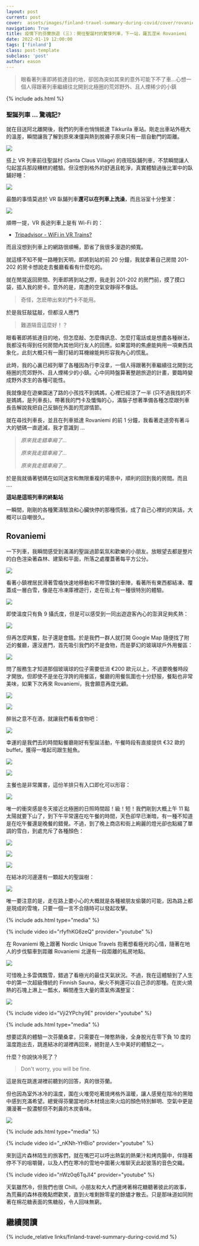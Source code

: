 ```yaml
---
layout: post
current: post
cover:  assets/images/finland-travel-summary-during-covid/cover/rovaniemi-train-station.png
navigation: True
title: 疫情下的芬蘭旅遊 (三)：開往聖誕村的驚悚列車，下一站，羅瓦涅米 Rovaniemi
date: 2022-01-19 12:00:00
tags: ['finland']
class: post-template
subclass: 'post'
author: eason
---
```


> 眼看著列車即將抵達目的地，卻因為突如其來的意外可能下不了車...心想一個人得跟著列車繼續往北開到北極圈的荒郊野外、且人煙稀少的小鎮

{% include ads.html %}

### 聖誕列車 ... 驚魂記?

就在目送阿北離開後，我們的列車也悄悄抵達 Tikkurila 車站。剛走出車站外極大的溫差，瞬間讓我了解到原來凍僵與熱到脫褲子原來只有一扇自動門的距離。

![](assets/images/finland-travel-summary-during-covid/vr-train.jpg)

搭上 VR 列車前往聖誕村 (Santa Claus Village) 的夜班臥鋪列車，不禁瞬間讓人勾起當兵那段糟糕的體驗。但沒想到格外的舒適且乾淨，真實體驗過後比軍中的臥鋪好睡：

![](assets/images/finland-travel-summary-during-covid/inside-vr-train-1.jpg)

最酷的事情莫過於 VR 臥鋪列車**還可以在列車上洗澡**，而且浴室十分整潔：

![](assets/images/finland-travel-summary-during-covid/inside-vr-train-2.jpg)

順帶一提，VR 長途列車上是有 Wi-Fi 的：

- [Tripadvisor - WiFi in VR Trains?](https://www.tripadvisor.com/ShowTopic-g189896-i442-k11931138-WiFi_in_VR_Trains-Finland.html)

而且沒想到列車上的網路很順暢，節省了我很多漫遊的頻寬。

就這樣不知不覺一路睡到天明，即將到站的前 20 分鐘，我就拿著自己房間 201-202 的房卡想說走去餐廳看看有什麼吃的。

就在閒晃返回房間、列車即將到站之際，我走到 201-202 的房門前，摸了摸口袋，插入我的房卡。意外的是，周遭的空氣安靜得不像話。

> 奇怪，怎麽帶出來的門卡不能用。

於是我狂敲猛敲，但都沒人應門

> 難道隔音這麼好！？

眼看著即將抵達目的地，但怎麼敲、怎麼傳訊息、怎麼打電話或是想盡各種辦法，我都沒有得到任何房間內其他同行友人的回應。如果當時的焦慮能夠用一項東西具象化，此刻大概只有一團打結的耳機線能夠形容我內心的慌亂。

此時，我的心裏已經列舉了各種因為行李沒拿，一個人得跟著列車繼續往北開到北極圈的荒郊野外、且人煙稀少的小鎮。心中同時盤算著整趟旅遊的計畫，要臨時變成野外求生的各種可能性。

我就像是在遊樂園迷了路的小孩找不到媽媽，心裡已經涼了一半 (只不過我找的不是媽媽，是列車長)。帶著我的門卡及懺悔的心，滿腦子想著準備各種怎麼跟列車長告解說我把自己反鎖在外面的荒謬情節。

就在尋找列車長，並且在列車抵達 Rovaniemi 的前 1 分鐘，我看著走道旁有著斗大的號碼一直遞減，我才意識到 ...

> *原來我走錯車廂了...*
>
> *原來我走錯車廂了...*
>
> *原來我走錯車廂了...*

於是我就循著號碼在如同迷宮和無限重複的場景中，順利的回到我的房間。而且 ....

**這站是這班列車的終點站**

一瞬間，剛剛的各種驚濤駭浪和心臟快停的那種慌張，成了自己心裡的的笑話，大概可以自嘲很久。

## Rovaniemi

一下列車，我瞬間感受到滿滿的聖誕過節氣氛和歡樂的小朋友。放眼望去都是整片的白色渲染著森林、建築和平面，所落之處覆蓋著每平方公分。

![](assets/images/finland-travel-summary-during-covid/rovaniemi-train-station.jpg)

看著小鎮裡居民滑著雪橇快速地移動和不帶雪鍊的車陣，看著所有東西都結凍、覆蓋成一層白雪，像是在冷凍庫裡遊行，走在街上有一種很特別的體驗。

![](assets/images/finland-travel-summary-during-covid/rovaniemi-street.jpg)

即使溫度只有負 9 攝氏度，但是可以感受到一同出遊遊客內心的澎湃足夠炙熱：

![](assets/images/finland-travel-summary-during-covid/rovaniemi-minus-nine-degree.jpg)

但再怎麼興奮，肚子還是會餓。於是我們一群人就打開 Google Map 隨便找了附近的餐廳，還沒進門，首先吸引我們的不是食物，而是夢幻的玻璃球戶外用餐區：

![](assets/images/finland-travel-summary-during-covid/gustav-glass-ball.jpg)

問了服務生才知道那個玻璃球的位子需要低消 €200 歐元以上，不過要晚餐時段才開放。但即使不是坐在浮誇的用餐區，餐廳的用餐氛圍也十分舒服，餐點也非常美味，如果下次再來 Rovaniemi，我會願意再度光顧。

![](assets/images/finland-travel-summary-during-covid/gustav-overview.jpg)

![](assets/images/finland-travel-summary-during-covid/gustav-inside.jpg)

醉翁之意不在酒，就讓我們看看食物吧：

![](assets/images/finland-travel-summary-during-covid/gustav-buffet-1.jpg)

幸運的是我們去的時間點餐廳剛好有聖誕活動，午餐時段有直接提供 €32 歐的 buffet，獲得一堆起司跟生鮭魚。

![](assets/images/finland-travel-summary-during-covid/gustav-buffet-2.jpg)

![](assets/images/finland-travel-summary-during-covid/gustav-buffet-3.jpg)

主餐也是非常厲害，這份羊排只有入口即化可以形容：

![](assets/images/finland-travel-summary-during-covid/gustav-main-course.jpg)

唯一的衝突感是冬天接近北極圈的日照時間超！級！短！我們剛到大概上午 11 點太陽就要下山了，到下午平常還在吃午餐的時間，天色卻早已漸暗，有一種不知道是在吃午餐還是晚餐的錯覺。不過，到了晚上商店和街上絢麗的燈光卻也點綴了單調的雪白，到處充斥了各種顏色：

![](assets/images/finland-travel-summary-during-covid/lordi-square.jpg)

![](assets/images/finland-travel-summary-during-covid/rovaniemi-street-night.jpg)

![](assets/images/finland-travel-summary-during-covid/rovaniemi-street-night-2.jpg)

在結冰的河邊還有一顆超大的聖誕樹：

![](assets/images/finland-travel-summary-during-covid/rovaniemi-river-night.jpg)

唯一要注意的是，走在路上要小心的大概就是各種被朋友偷襲的可能，因為路上都是現成的雪塊，只要一個一言不合隨時可以發起攻擊。

{% include ads.html type="media" %}

{% include video id="rfyfhKG6zeQ" provider="youtube" %}

在 Rovaniemi 晚上跟著 Nordic Unique Travels 抱著想看極光的心情，隨著在地人的步伐驅車到距離 Rovaniemi 北邊有一段距離的私房地點。

![](assets/images/finland-travel-summary-during-covid/aurora-lake.png)

可惜晚上多雲偶飄雪，錯過了看極光的最佳天氣狀況。不過，我在這體驗到了人生中的第一次超級傳統的 Finnish Sauna，柴火不夠還可以自己添的那種。在炭火燒熱的石塊上淋上一瓢水，瞬間產生大量的蒸氣佈滿整室：

![](assets/images/finland-travel-summary-during-covid/sauna-steam.jpg)

{% include video id="Vji2YPchy9E" provider="youtube" %}

{% include ads.html type="media" %}

想要認真的體驗一次芬蘭桑拿，只需要在一陣憨熱後，全身脫光在零下負 10 度的溫度跑出去，跳進結冰的湖裡再回來，絕對是人生中美好的體驗之一。

什麼？你說快冷死了？

> Don't worry, you will be fine.

這是我在跳進湖裡前聽到的回答，真的很芬蘭。

但也因為室外冰冷的溫度，圍在火堆旁吃著燒烤格外溫暖，讓人感覺在陰冷的黑暗中感到充滿希望。總覺得芬蘭當地的木材燒出來火焰的顏色特別鮮明、空氣中更是瀰漫著一股濃郁但不刺鼻的木炭香味。

![](assets/images/finland-travel-summary-during-covid/sauna-bbq.jpg)

{% include ads.html type="media" %}

{% include video id="_nKNh-YHBio" provider="youtube" %}

來到這片森林陌生的旅客們，就在嘴巴可以呼出熱氣的熱果汁和烤肉腸中，伴隨著停不下的咀嚼聲，以及人們在寒冷的雪地中圍著火堆聊天此起彼落的音色交織。

{% include video id="nWz0q6TqJI4" provider="youtube" %}

天氣雖然冷，但我們也很 Chill。小朋友和大人們邊烤著棉花糖聽著彼此的故事，為荒蕪的森林夜晚點燃歡笑，直到火堆剩餘零星的餘燼才散去。只是那味道如同附著在棉花糖表面的焦糖般，令人回味無窮。

## 繼續閱讀

{% include_relative links/finland-travel-summary-during-covid.md %}

